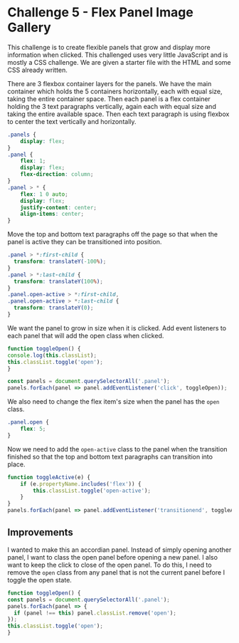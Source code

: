 # Challenge 5 - Flex Panel Image Gallery

This challenge is to create flexible panels that grow and display more information when clicked. This challenged uses very little JavaScript and is mostly a CSS challenge. We are given a starter file with the HTML and some CSS already written.

There are 3 flexbox container layers for the panels. We have the main container which holds the 5 containers horizontally, each with equal size, taking the entire container space. Then each panel is a flex container holding the 3 text paragraphs vertically, again each with equal size and taking the entire available space. Then each text paragraph is using flexbox to center the text vertically and horizontally.

```css
.panels {
	display: flex;
}
.panel {
	flex: 1;
	display: flex;
	flex-direction: column;
}
.panel > * {
	flex: 1 0 auto;
	display: flex;
	justify-content: center;
	align-items: center;
}
```

Move the top and bottom text paragraphs off the page so that when the panel is active they can be transitioned into position.

```css
.panel > *:first-child {
  transform: translateY(-100%);
}
.panel > *:last-child {
  transform: translateY(100%);
}
.panel.open-active > *:first-child,
.panel.open-active > *:last-child {
  transform: translateY(0);
}
```

We want the panel to grow in size when it is clicked. Add event listeners to each panel that will add the open class when clicked.

```javascript
function toggleOpen() {
console.log(this.classList);
this.classList.toggle('open');
}

const panels = document.querySelectorAll('.panel');
panels.forEach(panel => panel.addEventListener('click', toggleOpen));
```

We also need to change the flex item's size when the panel has the `open` class.

```css
.panel.open {
	flex: 5;
}
```

Now we need to add the `open-active` class to the panel when the transition finished so that the top and bottom text paragraphs can transition into place.

```javascript
function toggleActive(e) {
	if (e.propertyName.includes('flex')) {
		this.classList.toggle('open-active');
	}
}
panels.forEach(panel => panel.addEventListener('transitionend', toggleActive));
```

## Improvements

I wanted to make this an accordian panel. Instead of simply opening another panel, I want to class the open panel before opening a new panel. I also want to keep the click to close of the open panel. To do this, I need to remove the `open` class from any panel that is not the current panel before I toggle the open state.

```javascript
function toggleOpen() {
const panels = document.querySelectorAll('.panel');
panels.forEach(panel => {
  if (panel !== this) panel.classList.remove('open');
});
this.classList.toggle('open');
}
```
